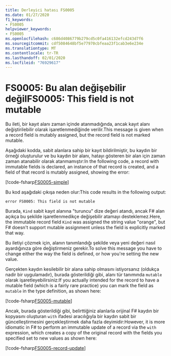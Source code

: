 ```yaml
---
title: Derleyici hatası FS0005
ms.date: 01/27/2020
f1_keywords:
- FS0005
helpviewer_keywords:
- FS0005
ms.openlocfilehash: c686d4086779b279cd5c0fa416132efcd243d7f6
ms.sourcegitcommit: cdf5084648bf5e77970cbfeaa23f1cab3e6e234e
ms.translationtype: MT
ms.contentlocale: tr-TR
ms.lasthandoff: 02/01/2020
ms.locfileid: "76929617"
---
```

# <a name="fs0005-this-field-is-not-mutable"></a><span data-ttu-id="ef3c3-102">FS0005: Bu alan değişebilir değil</span><span class="sxs-lookup"><span data-stu-id="ef3c3-102">FS0005: This field is not mutable</span></span>

<span data-ttu-id="ef3c3-103">Bu ileti, bir kayıt alanı zaman içinde atanmadığında, ancak kayıt alanı değiştirilebilir olarak işaretlenmediğinde verilir.</span><span class="sxs-lookup"><span data-stu-id="ef3c3-103">This message is given when a record field is mutably assigned, but the record field is not marked mutable.</span></span>

<span data-ttu-id="ef3c3-104">Aşağıdaki kodda, sabit alanlara sahip bir kayıt bildirilmiştir, bu kaydın bir örneği oluşturulur ve bu kaydın bir alanı, hatayı gösteren bir alan için zaman zaman atanabilir olarak atanmamıştır:</span><span class="sxs-lookup"><span data-stu-id="ef3c3-104">In the following code, a record with immutable fields is declared, an instance of that record is created, and a field of that record is mutably assigned, showing the error:</span></span>

[!code-fsharp[FS0005-simple](~/samples/snippets/fsharp/compiler-messages/fs0005.fs#L2-L8)]

<span data-ttu-id="ef3c3-105">Bu kod aşağıdaki çıkışa neden olur:</span><span class="sxs-lookup"><span data-stu-id="ef3c3-105">This code results in the following output:</span></span>

```text
error FS0005: This field is not mutable
```

<span data-ttu-id="ef3c3-106">Burada, `Kind` sabit kayıt alanına "turuncu" dize değeri atandı, ancak F# alan açıkça bu şekilde işaretlenmedikçe değişebilir atamayı desteklemez.</span><span class="sxs-lookup"><span data-stu-id="ef3c3-106">Here, the immutable record field `Kind` was assigned the string value "orange", but F# doesn't support mutable assignment unless the field is explicitly marked that way.</span></span>

<span data-ttu-id="ef3c3-107">Bu iletiyi çözmek için, alanın tanımlandığı şekilde veya yeni değeri nasıl ayardığınıza göre değiştirmeniz gerekir.</span><span class="sxs-lookup"><span data-stu-id="ef3c3-107">To solve this message you have to change either the way the field is defined, or how you're setting the new value.</span></span>

<span data-ttu-id="ef3c3-108">Gerçekten kaydın kesilebilir bir alana sahip olmasını istiyorsanız (oldukça nadir bir uygulamadır), burada gösterildiği gibi, alanı tür tanımında `mutable` olarak işaretleyebilirsiniz:</span><span class="sxs-lookup"><span data-stu-id="ef3c3-108">If you actually intended for the record to have a mutable field (which is a fairly rare practice) you can mark the field as `mutable` in the type definition, as shown here:</span></span>

[!code-fsharp[FS0005-mutable](~/samples/snippets/fsharp/compiler-messages/fs0005.fs#L11-L17)]

<span data-ttu-id="ef3c3-109">Ancak, burada gösterildiği gibi, belirttiğiniz alanlarla orijinal F# kaydın bir kopyasını oluşturan `with` ifadesi aracılığıyla bir kaydın sabit bir güncelleştirmesini gerçekleştirmek daha fazla deyimidir:</span><span class="sxs-lookup"><span data-stu-id="ef3c3-109">However, it is more idiomatic in F# to perform an immutable update of a record via the `with` expression, which creates a copy of the original record with the fields you specified set to new values as shown here:</span></span>

[!code-fsharp[FS0005-record-update](~/samples/snippets/fsharp/compiler-messages/fs0005.fs#L20-L26)]
